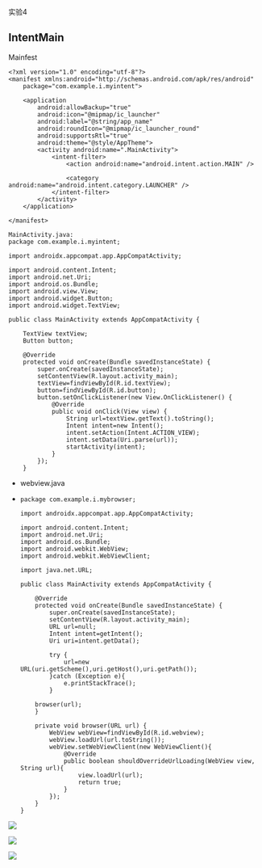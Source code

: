 实验4

## IntentMain

Mainfest

```
<?xml version="1.0" encoding="utf-8"?>
<manifest xmlns:android="http://schemas.android.com/apk/res/android"
    package="com.example.i.myintent">

    <application
        android:allowBackup="true"
        android:icon="@mipmap/ic_launcher"
        android:label="@string/app_name"
        android:roundIcon="@mipmap/ic_launcher_round"
        android:supportsRtl="true"
        android:theme="@style/AppTheme">
        <activity android:name=".MainActivity">
            <intent-filter>
                <action android:name="android.intent.action.MAIN" />

                <category android:name="android.intent.category.LAUNCHER" />
            </intent-filter>
        </activity>
    </application>

</manifest>
```

```
MainActivity.java:
package com.example.i.myintent;

import androidx.appcompat.app.AppCompatActivity;

import android.content.Intent;
import android.net.Uri;
import android.os.Bundle;
import android.view.View;
import android.widget.Button;
import android.widget.TextView;

public class MainActivity extends AppCompatActivity {

    TextView textView;
    Button button;

    @Override
    protected void onCreate(Bundle savedInstanceState) {
        super.onCreate(savedInstanceState);
        setContentView(R.layout.activity_main);
        textView=findViewById(R.id.textView);
        button=findViewById(R.id.button);
        button.setOnClickListener(new View.OnClickListener() {
            @Override
            public void onClick(View view) {
                String url=textView.getText().toString();
                Intent intent=new Intent();
                intent.setAction(Intent.ACTION_VIEW);
                intent.setData(Uri.parse(url));
                startActivity(intent);
            }
        });
    }

```

- webview.java

- ```
  package com.example.i.mybrowser;
  
  import androidx.appcompat.app.AppCompatActivity;
  
  import android.content.Intent;
  import android.net.Uri;
  import android.os.Bundle;
  import android.webkit.WebView;
  import android.webkit.WebViewClient;
  
  import java.net.URL;
  
  public class MainActivity extends AppCompatActivity {
  
      @Override
      protected void onCreate(Bundle savedInstanceState) {
          super.onCreate(savedInstanceState);
          setContentView(R.layout.activity_main);
          URL url=null;
          Intent intent=getIntent();
          Uri uri=intent.getData();
  
          try {
              url=new URL(uri.getScheme(),uri.getHost(),uri.getPath());
          }catch (Exception e){
              e.printStackTrace();
          }
  
      browser(url);
      }
  
      private void browser(URL url) {
          WebView webView=findViewById(R.id.webview);
          webView.loadUrl(url.toString());
          webView.setWebViewClient(new WebViewClient(){
              @Override
              public boolean shouldOverrideUrlLoading(WebView view, String url){
                  view.loadUrl(url);
                  return true;
              }
          });
      }
  }
  ```

![](../shiyan4/IMG/1.png)

![](../shiyan4/IMG/2.png)

![](../shiyan4/IMG/3.png)
